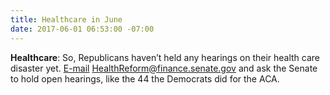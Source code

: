 ```yaml
---
title: Healthcare in June
date: 2017-06-01 06:53:00 -07:00
---
```


 **Healthcare**: So, Republicans haven’t held any hearings on their health care disaster yet. [E-mail](http://HealthReform@finance.senate.gov) HealthReform@finance.senate.gov and ask the Senate to hold open hearings, like the 44 the Democrats did for the ACA.